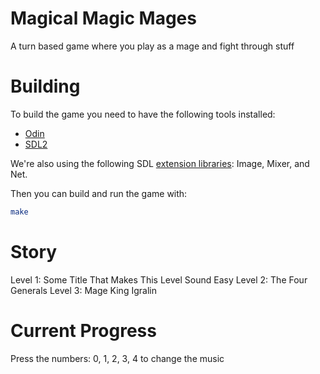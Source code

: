 # Magical Magic Mages

A turn based game where you play as a mage and fight through stuff

# Building

To build the game you need to have the following tools installed:

- [Odin](https://odin-lang.org)
- [SDL2](https://www.libsdl.org)

We're also using the following SDL [extension libraries](https://wiki.libsdl.org/SDL2/Libraries): Image, Mixer, and Net.

Then you can build and run the game with:

```sh
make
```

# Story

Level 1: Some Title That Makes This Level Sound Easy
Level 2: The Four Generals
Level 3: Mage King Igralin

# Current Progress

Press the numbers: 0, 1, 2, 3, 4 to change the music
